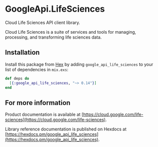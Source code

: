 # GoogleApi.LifeSciences

Cloud Life Sciences API client library.

Cloud Life Sciences is a suite of services and tools for managing, processing, and transforming life sciences data.

## Installation

Install this package from [Hex](https://hex.pm) by adding
`google_api_life_sciences` to your list of dependencies in `mix.exs`:

```elixir
def deps do
  [{:google_api_life_sciences, "~> 0.14"}]
end
```

## For more information

Product documentation is available at [https://cloud.google.com/life-sciences](https://cloud.google.com/life-sciences).

Library reference documentation is published on Hexdocs at
[https://hexdocs.pm/google_api_life_sciences](https://hexdocs.pm/google_api_life_sciences).
